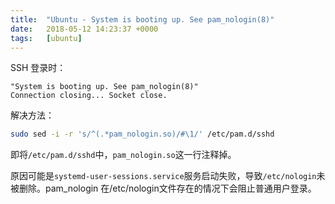 ```yaml
---
title:  "Ubuntu - System is booting up. See pam_nologin(8)"
date:   2018-05-12 14:23:37 +0000
tags:   [ubuntu]
---
```


SSH 登录时：
```
"System is booting up. See pam_nologin(8)"
Connection closing... Socket close.
```

解决方法： 

```sh
sudo sed -i -r 's/^(.*pam_nologin.so)/#\1/' /etc/pam.d/sshd
```

即将`/etc/pam.d/sshd`中，`pam_nologin.so`这一行注释掉。

原因可能是`systemd-user-sessions.service`服务启动失败，导致`/etc/nologin`未被删除。pam_nologin 在/etc/nologin文件存在的情况下会阻止普通用户登录。
